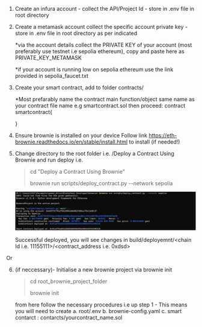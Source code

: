 1. Create an infura account - collect the API/Project Id - store in .env file in root directory
2. Create a metamask account collect the specific account private key - store in .env file in root directory as per indicated

   \*via the account details collect the PRIVATE KEY of your account (most preferably use testnet i.e sepolia ethereum), copy and paste here as PRIVATE_KEY_METAMASK

   \*if your account is running low on sepolia ethereum use the link provided in sepolia_faucet.txt

3. Create your smart contract, add to folder contracts/

   \*Most prefarably name the contract main function/object same name as your contract file name e.g smartcontract.sol then proceed:
   contract smartcontract{

    <!-- Your smart contract logic here -->

   }

4. Ensure brownie is installed on your device
   Follow link https://eth-brownie.readthedocs.io/en/stable/install.html to install (if needed!)

5. Change directory to the root folder i.e. /Deploy a Contract Using Brownie and run deploy i.e.

   > cd "Deploy a Contract Using Brownie"
   > 
   > brownie run scripts/deploy_contract.py --network sepolia

   ![alt text](image-1.png)

   Successful deployed, you will see changes in build/deployemnt/<chain Id i.e. 11155111>/<contract_address i.e. 0xdsd>

Or

6. (if neccessary)- Initialise a new brownie project via brownie init

   > cd root_brownie_project_folder
   > 
   > brownie init

   from here follow the necessary procedures i.e up step 1 -
   This means you will need to create
   a. root/.env
   b. brownie-config.yaml
   c. smart contarct : contarcts/yourcontract_name.sol
